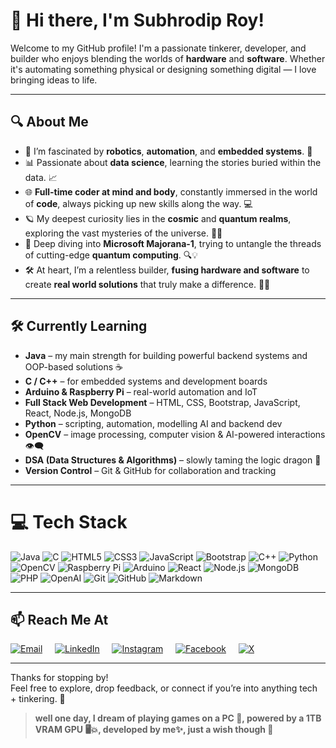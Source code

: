 # 👋 Hi there, I'm Subhrodip Roy!

Welcome to my GitHub profile! I'm a passionate tinkerer, developer, and builder who enjoys blending the worlds of **hardware** and **software**. Whether it's automating something physical or designing something digital — I love bringing ideas to life.

---

## 🔍 **About Me**

- 🤖 I’m fascinated by **robotics**, **automation**, and **embedded systems**. 🚀  
- 📊 Passionate about **data science**, learning the stories buried within the data. 📈  
- 🌐 **Full-time coder at mind and body**, constantly immersed in the world of **code**, always picking up new skills along the way. 💻  
- 🪐 My deepest curiosity lies in the **cosmic** and **quantum realms**, exploring the vast mysteries of the universe. 🌌✨  
- 🧬 Deep diving into **Microsoft Majorana-1**, trying to untangle the threads of cutting-edge **quantum computing**. 🔍💡  
- 🛠️ At heart, I’m a relentless builder, **fusing hardware and software** to create **real world solutions** that truly make a difference. 🔧🔗

---

## 🛠️ Currently Learning

- **Java** – my main strength for building powerful backend systems and OOP-based solutions ☕
- **C / C++** – for embedded systems and development boards  
- **Arduino & Raspberry Pi** – real-world automation and IoT  
- **Full Stack Web Development** – HTML, CSS, Bootstrap, JavaScript, React, Node.js, MongoDB  
- **Python** – scripting, automation, modelling AI and backend dev  
- **OpenCV** – image processing, computer vision & AI-powered interactions 👁️‍🗨️  
- **DSA (Data Structures & Algorithms)** – slowly taming the logic dragon 🐉  
- **Version Control** – Git & GitHub for collaboration and tracking

---

# 💻 Tech Stack

![Java](https://img.shields.io/badge/java-%23ED8B00.svg?style=for-the-badge&logo=openjdk&logoColor=white)
![C](https://img.shields.io/badge/c-%2300599C.svg?style=for-the-badge&logo=c&logoColor=white)
![HTML5](https://img.shields.io/badge/html5-%23E34F26.svg?style=for-the-badge&logo=html5&logoColor=white)
![CSS3](https://img.shields.io/badge/css3-%231572B6.svg?style=for-the-badge&logo=css3&logoColor=white)
![JavaScript](https://img.shields.io/badge/javascript-%23323330.svg?style=for-the-badge&logo=javascript&logoColor=%23F7DF1E)
![Bootstrap](https://img.shields.io/badge/bootstrap-%238511FA.svg?style=for-the-badge&logo=bootstrap&logoColor=white)
![C++](https://img.shields.io/badge/c++-%2300599C.svg?style=for-the-badge&logo=c%2B%2B&logoColor=white)
![Python](https://img.shields.io/badge/Python-%233776AB.svg?style=for-the-badge&logo=python&logoColor=white)
![OpenCV](https://img.shields.io/badge/opencv-%23white.svg?style=for-the-badge&logo=opencv&logoColor=white)
![Raspberry Pi](https://img.shields.io/badge/Raspberry%20Pi-%23C8102E.svg?style=for-the-badge&logo=raspberry-pi&logoColor=white)
![Arduino](https://img.shields.io/badge/-Arduino-00979D?style=for-the-badge&logo=Arduino&logoColor=white)
![React](https://img.shields.io/badge/react-%2320232a.svg?style=for-the-badge&logo=react&logoColor=%2361DAFB)
![Node.js](https://img.shields.io/badge/Node.js-%23339933.svg?style=for-the-badge&logo=node.js&logoColor=white)
![MongoDB](https://img.shields.io/badge/MongoDB-%234ea94b.svg?style=for-the-badge&logo=mongodb&logoColor=white)
![PHP](https://img.shields.io/badge/php-%23777BB4.svg?style=for-the-badge&logo=php&logoColor=white)
![OpenAI](https://img.shields.io/badge/OpenAI-%230A0A0A.svg?style=for-the-badge&logo=openai&logoColor=white)
![Git](https://img.shields.io/badge/Git-%23F1502F.svg?style=for-the-badge&logo=git&logoColor=white)
![GitHub](https://img.shields.io/badge/GitHub-%23121011.svg?style=for-the-badge&logo=github&logoColor=white)
![Markdown](https://img.shields.io/badge/markdown-%23000000.svg?style=for-the-badge&logo=markdown&logoColor=white)

---

## 📫 Reach Me At

[![Email](https://img.shields.io/badge/Email-D14836?logo=gmail&logoColor=white)](mailto:roysubhrodiproy@gmail.com) &nbsp;&nbsp;&nbsp;
[![LinkedIn](https://img.shields.io/badge/LinkedIn-%230077B5.svg?logo=linkedin&logoColor=white)](https://www.linkedin.com/in/subhrodip-roy-351607327/) &nbsp;&nbsp;&nbsp;
[![Instagram](https://img.shields.io/badge/Instagram-%23E4405F.svg?logo=Instagram&logoColor=white)](https://www.instagram.com/higgs_of.sin.gularity/) &nbsp;&nbsp;&nbsp;
[![Facebook](https://img.shields.io/badge/Facebook-%231877F2.svg?logo=Facebook&logoColor=white)](https://www.facebook.com/subhrodip.roy.927/) &nbsp;&nbsp;&nbsp;
[![X](https://img.shields.io/badge/X-%231DA1F2.svg?logo=twitter&logoColor=white)](https://x.com/roysubhrodip_on)

---

Thanks for stopping by!  
Feel free to explore, drop feedback, or connect if you’re into anything tech + tinkering. 🚀
> **well one day, I dream of playing games on a PC 🌟, powered by a 1TB VRAM GPU 🖥️💥, developed by me✨, just a wish though 💭**
